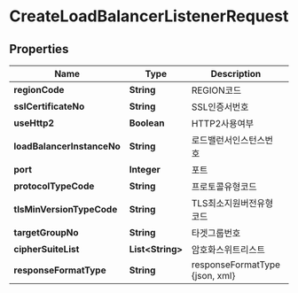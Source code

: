 
# CreateLoadBalancerListenerRequest

## Properties
Name | Type | Description | Notes
------------ | ------------- | ------------- | -------------
**regionCode** | **String** | REGION코드 |  [optional]
**sslCertificateNo** | **String** | SSL인증서번호 |  [optional]
**useHttp2** | **Boolean** | HTTP2사용여부 |  [optional]
**loadBalancerInstanceNo** | **String** | 로드밸런서인스턴스번호 | 
**port** | **Integer** | 포트 | 
**protocolTypeCode** | **String** | 프로토콜유형코드 | 
**tlsMinVersionTypeCode** | **String** | TLS최소지원버전유형코드 |  [optional]
**targetGroupNo** | **String** | 타겟그룹번호 | 
**cipherSuiteList** | **List&lt;String&gt;** | 암호화스위트리스트 |  [optional]
**responseFormatType** | **String** | responseFormatType {json, xml} |  [optional]



